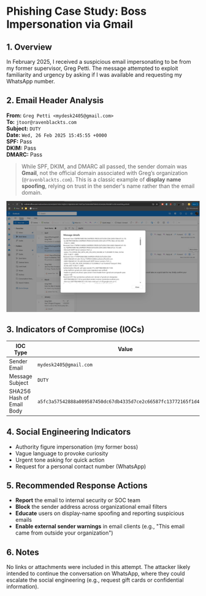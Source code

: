 # Phishing Case Study: Boss Impersonation via Gmail

## 1. Overview

In February 2025, I received a suspicious email impersonating to be from my former supervisor, Greg Petti. The message attempted to exploit familiarity and urgency by asking if I was available and requesting my WhatsApp number.

## 2. Email Header Analysis

**From:** `Greg Petti <mydesk2405@gmail.com>`  
**To:** `jtoor@ravenblackts.com`  
**Subject:** `DUTY`  
**Date:** `Wed, 26 Feb 2025 15:45:55 +0000`  
**SPF:** Pass  
**DKIM:** Pass  
**DMARC:** Pass  

> While SPF, DKIM, and DMARC all passed, the sender domain was **Gmail**, not the official domain associated with Greg’s organization (`@ravenblackts.com`). This is a classic example of **display name spoofing**, relying on trust in the sender's name rather than the email domain.

![Header Screenshot](./images/greg_spoof_headers.png)

## 3. Indicators of Compromise (IOCs)

| IOC Type        | Value                                 |
|----------------|----------------------------------------|
| Sender Email    | `mydesk2405@gmail.com`                |
| Message Subject | `DUTY`                                |
| SHA256 Hash of Email Body | `a5fc3a57542888a089587450dc67db4335d7ce2c66587fc13772165f1d40dd09` |

## 4. Social Engineering Indicators

- Authority figure impersonation (my former boss)
- Vague language to provoke curiosity
- Urgent tone asking for quick action
- Request for a personal contact number (WhatsApp)

## 5. Recommended Response Actions

- **Report** the email to internal security or SOC team
- **Block** the sender address across organizational email filters
- **Educate** users on display-name spoofing and reporting suspicious emails
- **Enable external sender warnings** in email clients (e.g., "This email came from outside your organization")

## 6. Notes

No links or attachments were included in this attempt. The attacker likely intended to continue the conversation on WhatsApp, where they could escalate the social engineering (e.g., request gift cards or confidential information).
